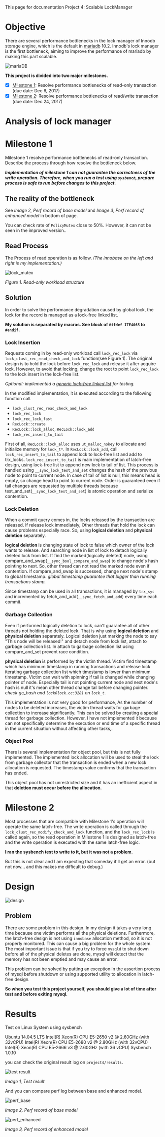 This page for documentation Project 4: Scalable LockManager

# Objective
There are several performance bottlenecks in the lock manager of Innodb storage engine, which is the default in [mariadb](https://mariadb.org/) 10.2. 
Innodb's lock manager is the first bottleneck, aiming to improve the performance of mariadb by making this part scalable.

![mariaDB](https://mariadb.org/wp-content/uploads/2015/10/mariadb-usa-inc.png)

**This project is divided into two major milestones.**

- [x] [Milestone 1](Project4#milestone-1): Resolve performance bottlenecks of read-only transaction (due date: Dec 6, 2017)
- [x] [Milestone 2](Project4#milestone-2): Resolve performance bottlenecks of read/write transaction (due date: Dec 24, 2017)

# Analysis of lock manager

# Milestone 1

Milestone 1 resolve performance bottlenecks of read-only transaction. Describe the process through how resolve the bottleneck below.

***Implementation of milestone 1 can not guarantee the correctness of the write operation. Therefore, when you run a test using `sysbench`, prepare process is safe to run before changes to this project.***

## The reality of the bottleneck

See *Image 2, Perf record of base model* and *Image 3, Perf record of enhanced model*  in bottom of page.

You can check rate of `PolicyMutex` close to 50%. However, it can not be seen in the improved version..

## Read Process

The Process of read operation is as follow. *(The innobase on the left and right is my implementation.)*

![lock_mutex](https://github.com/jiunbae/ITE4065/blob/master/project4/images/design2.png?raw=true)

*Figure 1. Read-only workload structure*

## Solution

In order to solve the performance degradation caused by global lock, the lock for the record is managed as a lock-free linked list.

**My solution is separated by macros. See block of `#ifdef ITE4065` to `#endif`.**

### Lock Insertion

Requests coming in by read-only workload call `lock_rec_lock` via `lock_clust_rec_read_check_and_lock` function(see Figure 1). The original design is to hold the lock before `lock_rec_lock` and release it after acquire lock. However, to avoid that locking, change the root to point `lock_rec_lock` to the lock insert in the lock-free list. 

*Optional: implemented a [generic lock-free linked list](https://gist.github.com/jiunbae/7835ac602ed5c7bbb5758f652b250982) for testing.*

In the modified implementation, it is executed according to the following function call.

- `lock_clust_rec_read_check_and_lock`
- `lock_rec_lock`
- `lock_rec_lock_fast`
- `RecLock::create`
- `RecLock::lock_alloc`, `RecLock::lock_add`
- `lock_rec_insert_to_tail`

First of all, `RecLock::lock_alloc` uses `ut_malloc_nokey` to allocate and initialize memory for `lock_t*`.
In `RecLock::lock_add`, call `lock_rec_insert_to_tail` to append lock to lock-free list and add to trx_locks.
`lock_rec_insert_to_tail` is main implementation of latch-free design, using lock-free list to append new lock to tail of list. This process is handled using `__sync_lock_test_and_set` changes the hash of the previous node to point to current node. In case of tail of list is null, this means head is empty, so change head to point to current node. Order is guaranteed even if tail changes are requested by multiple threads because test_and_set(`__sync_lock_test_and_set`) is atomic operation and serialize contention.

### Lock Deletion

When a commit query comes in, the locks released by the transaction are released. If release lock immediately, Other threads that hold the lock can cause problems especially race. So, using **logical deletion** and **physical deletion** separately. 

**logical deletion** is changing state of lock to false which owner of the lock wants to release. And searching node in list of lock to detach logically deleted lock from list. If find the marked(logically deleted) node, using compare_and_swap(`__sync_bool_compare_and_swap`) to change node's hash pointing to next. So, other thread can not read the marked node even if contention. If compare_and_swap is successed, change next node's stamp to global timestamp. *global timestamp guarantee that bigger than running transactions stamp.* 

Since timestamp can be used in all transactions, it is managed by `trx_sys` and incremented by fetch_and_add(`__sync_fetch_and_add`) every time each commit.

### Garbage Collection

Even if performed logically deletion to lock, can't guarantee all of other threads not holding the deleted lock. That is why using **logical deletion** and **physical deletion** separately. Logical deletion just marking the node to say "This node will be released!" and detach node from lock list, attach to garbage collection list. In attach to garbage collection list using compare_and_set prevent race condition.

**physical deletion** is performed by the victim thread. Victim find timestamp which has minimum timestamp in running transactions and release lock iterating garbage collection list which timestamp is lower than minimum timestamp. Victim can wait with spinning if tail is changed while changing pointer of node. Especially tail is not pointing current node and next node's hash is null it's mean other thread change tail before changing pointer. *check gc_hash and `lock0lock.cc:3281` on `lock_t`*.

This implementation is not very good for performance, As the number of nodes to be deleted increases, the victim thread waits for garbage collection to increase significantly. This can be solved by creating a special thread for garbage collection.  However, I have not implemented it because can not specifically determine the execution or end time of a specific thread in the current situation without affecting other tasks,.

### Object Pool

There is several implementation for object pool, but this is not fully implemented.
The implemented lock allocation will be used to steal the lock from  garbage collector that the transaction is ended when a new lock allocation is requested. The timestamp value confirms that the transaction has ended.

This object pool has not unrestricted size and it has an inefficient aspect in that **deletion must occur before the allocation**.

# Milestone 2

Most processes that are compatible with Milestone 1's operation will operate the same latch-free. The write operation is called through the `lock_clust_rec_modify_check_and_lock` function, and the `lock_rec_lock` is called again, so the read operation in Milestone 1 is designed as latch-free and the write operation is executed with the same latch-free logic.

**I ran the sysbench test to write to it, but it was not a problem.**

But this is not clear and I am expecting that someday it'll get an error. (but not now... and this makes me difficult to debug.)

# Design

![design](https://github.com/jiunbae/ITE4065/blob/master/project4/images/design.png?raw=true)

## Problem

There are some problem in this design. In my design it takes a very long time because one victim performs all the physical deletions. 
Furthermore, the latch-free design is not using `innobase` allocation method, so it is not properly monitored. This can cause a big problem for the whole system. The most important issue is that if you try to force `mysqld` to shut down before all of the physical deletes are done, mysql will detect that the memory has not been emptied and may cause an error.

This problem can be solved by putting an exception in the assertion process of mysql before shutdown or using supported utility to allocation in latch-free design.

**So when you test this project yourself, you should give a lot of time after test and before exiting mysql.**
# Results

Test on Linux System using sysbench

Ubuntu 14.04.5 LTS
Intel(R) Xeon(R) CPU E5-2650 v2 @ 2.60GHz (with 32vCPU)
Intel(R) Xeon(R) CPU E5-2680 v2 @ 2.80GHz (with 32vCPU)
Intel(R) Xeon(R) CPU E5-2666 v3 @ 2.60GHz (with 36 vCPU)
Sysbench 1.0.10

you can check the original result log on `project4/results`.

![test result](https://github.com/jiunbae/ITE4065/blob/master/project4/results/result.png?raw=true)

*Image 1, Test result*

And you can compare perf log between base and enhanced model.

![perf_base](https://github.com/jiunbae/ITE4065/blob/master/project4/images/perf_base.png?raw=true)

*Image 2, Perf record of base model*

![perf_enhanced](https://github.com/jiunbae/ITE4065/blob/master/project4/images/perf_enhanced.png?raw=true)

*Image 3, Perf record of enhanced model*
